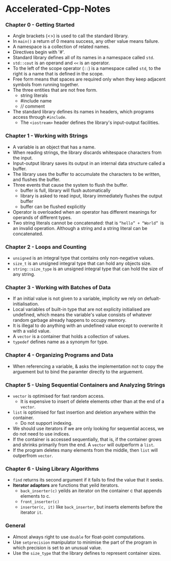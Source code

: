 # Accelerated-Cpp-Notes
### Chapter 0 - Getting Started
* Angle brackets (<>) is used to call the standard library.
* In `main()` a return of 0 means success, any other value means failure.
* A namespace is a collection of related names.
* Directives begin with '#'.
* Standard library defines all of its names in a namespace called `std`.
* `std::cout` is an operand and `<<` is an operator.
* To the left of the scope operator (`::`) is a namespace called `std`, to the right is a name that is defined in the scope.
* Free form means that spaces are required only when they keep adjacent symbols from running together. 
* The three entities that are not free form.
    * string literals
    * #include name
    * // comment
* The standard library defines its names in headers, which programs access through `#include`.
    * The `<iostream>` header defines the library's input-output facilities.
### Chapter 1 - Working with Strings
* A variable is an object that has a name.
* When reading strings, the library discards whitespace characters from the input.
* Input-output library saves its output in an internal data structure called a buffer.
* The library uses the buffer to accumulate the characters to be written, and flushes the buffer.
* Three events that cause the system to flush the buffer.
   * buffer is full, library will flush automatically
   * library is asked to read input, library immediately flushes the output buffer
   * buffer can be flushed explicitly 
* Operator is overloaded when an operator has different meanings for operands of different types.
* Two string literals cannot be concatenated: that is `“hello” + “World” `is an invalid operation. Although a string and a string literal can be concatenated.
### Chapter 2 - Loops and Counting
* `unsigned` is an integral type that contains only non-negative values.
* `size_t` is an unsigned integral type that can hold any objects size.
* `string::size_type` is an unsigned integral type that can hold the size of any string.
### Chapter 3 - Working with Batches of Data
* If an initial value is not given to a variable, implicity we rely on defualt-initialisation.
* Local variables of built-in type that are not explicity initialised are undefined, which means the variable's value consists of whatever random garbage already happens to occupy memory.
* It is illegal to do anything with an undefined value except to overwrite it with a valid value.
* A `vector` is a container that holds a collection of values.
* `typedef` defines name as a synonym for type.
### Chapter 4 - Organizing Programs and Data
* When referencing a variable, & asks the implementation not to copy the arguement but to bind the paramter directly to the arguement.
### Chapter 5 - Using Sequential Containers and Analyzing Strings
* `vector` is optimised for fast random access.
   * It is expensive to insert of delete elements other than at the end of a `vector`.
* `list` is optimised for fast insertion and deletion anywhere within the container. 
   * Do not support indexing.
* We should use iterators if we are only looking for sequential access, we do not need to use indices.   
* If the container is accessed sequentially, that is, if the container grows and shrinks primarily from the end. A `vector` will outperform a `list`.
* If the program deletes many elements from the middle, then `list` will outperfrom `vector`.
### Chapter 6 - Using Library Algorithms
* `find` returns its second argument if it fails to find the value that it seeks.
* **Iterator adaptors** are functions that yeild iterators.
    * `back_inserter(c)` yeilds an iterator on the container c that appends elements to c.
	* `front_inserter(c)`
	* `inserter(c, it)` like `back_inserter`, but inserts elements before the iterator `it`.

### General
* Almost always right to use `double` for float-point computations.
* Use `setprecision` manipulator to minimise the part of the program in which precision is set to an unusual value. 
* Use the `size_type` that the library defines to represent container sizes.

